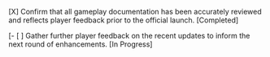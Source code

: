[X] Confirm that all gameplay documentation has been accurately reviewed and reflects player feedback prior to the official launch. [Completed]

[- [ ] Gather further player feedback on the recent updates to inform the next round of enhancements. [In Progress]